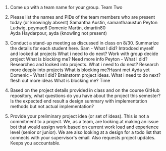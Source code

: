 1. Come up with a team name for your group.
	Team Two

2. Please list the names and PIDs of the team members who are present today (or knowingly absent)
	Samantha Austin, samanthaaustun
	Peyton Ludwig, peymae6
	Domenic Martin, dmartin80\
	Ayda Haydarpour, ayda (knowling not present)

3. Conduct a stand-up meeting as discussed in class on 8/30. Summarize the details for each student here.
	Sam - What I did? Introdced myself and looked at projects What i need to do next? Work with group decide project What is blocking me? Need more info
	Peyton - What I did? Researchec and looked into projects. What i need to do next? Research more deeply into projects What is blocking me?Hasnt met Ayda yet
	Domenic - What I did? Brainstorm project ideas. What i need to do next? flesh out more ideas What is blocking me? Time

4. Based on the project details provided in class and on the course GitHub repository, what questions do you have about the project this semester?
	Is the expected end result a design summary with implementation methods but not actual implementation?

5. Provide your preliminary project idea (or set of ideas). This is not a commitment to a project. 
	We, as a team, are looking at making an issue bot that would assign work based on current work load and experience level (senior or junior). We are also looking 
	at a design for a todo list that connects with your supervisor's email. Also requests project updates. Keeps you accountable. 
